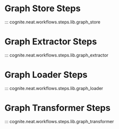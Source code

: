 # Graph Store Steps
::: cognite.neat.workflows.steps.lib.graph_store
# Graph Extractor Steps
::: cognite.neat.workflows.steps.lib.graph_extractor
# Graph Loader Steps
::: cognite.neat.workflows.steps.lib.graph_loader

# Graph Transformer Steps
::: cognite.neat.workflows.steps.lib.graph_transformer
